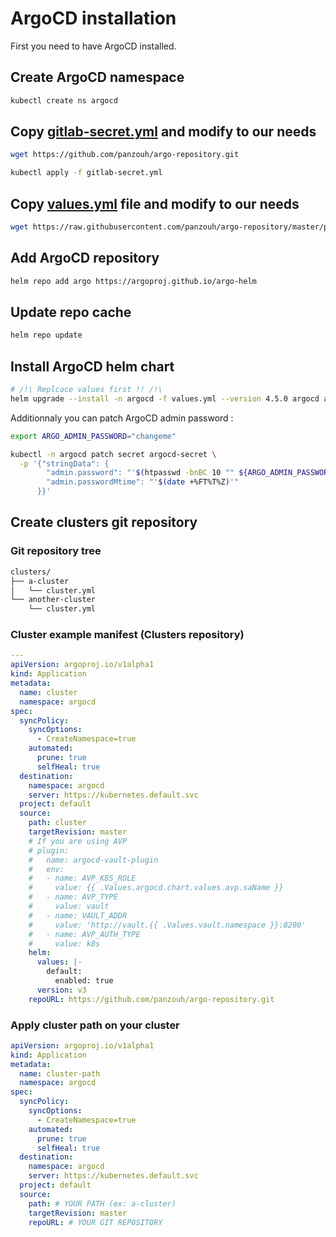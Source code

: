 # ArgoCD installation

First you need to have ArgoCD installed.

## Create ArgoCD namespace

```sh
kubectl create ns argocd
```

## Copy [gitlab-secret.yml](gitlab-secret.yml) and modify to our needs

```sh
wget https://github.com/panzouh/argo-repository.git
```

```sh
kubectl apply -f gitlab-secret.yml
```

## Copy [values.yml](values.yml) file and modify to our needs

```sh
wget https://raw.githubusercontent.com/panzouh/argo-repository/master/prerequisites/values.yml
```

## Add ArgoCD repository

```sh
helm repo add argo https://argoproj.github.io/argo-helm
```

## Update repo cache

```sh
helm repo update
```

## Install ArgoCD helm chart

```sh
# /!\ Replcace values first !! /!\
helm upgrade --install -n argocd -f values.yml --version 4.5.0 argocd argo/argo-cd
```

Additionnaly you can patch ArgoCD admin password :

```sh
export ARGO_ADMIN_PASSWORD="changeme"

kubectl -n argocd patch secret argocd-secret \
  -p '{"stringData": {
        "admin.password": "'$(htpasswd -bnBC 10 "" ${ARGO_ADMIN_PASSWORD} | tr -d ':\n')'",
        "admin.passwordMtime": "'$(date +%FT%T%Z)'"
      }}'
```

## Create clusters git repository

### Git repository tree

```bash
clusters/
├── a-cluster
│   └── cluster.yml
└── another-cluster
    └── cluster.yml
```

### Cluster example manifest (Clusters repository)

```yaml
---
apiVersion: argoproj.io/v1alpha1
kind: Application
metadata:
  name: cluster
  namespace: argocd
spec:
  syncPolicy:
    syncOptions:
      - CreateNamespace=true
    automated:
      prune: true
      selfHeal: true
  destination:
    namespace: argocd
    server: https://kubernetes.default.svc
  project: default
  source:
    path: cluster
    targetRevision: master
    # If you are using AVP
    # plugin:
    #   name: argocd-vault-plugin
    #   env:
    #   - name: AVP_K8S_ROLE
    #     value: {{ .Values.argocd.chart.values.avp.saName }}
    #   - name: AVP_TYPE
    #     value: vault
    #   - name: VAULT_ADDR
    #     value: 'http://vault.{{ .Values.vault.namespace }}:8200'
    #   - name: AVP_AUTH_TYPE
    #     value: k8s
    helm:
      values: |-
        default:
          enabled: true
      version: v3
    repoURL: https://github.com/panzouh/argo-repository.git

```

### Apply cluster path on your cluster

```yaml
apiVersion: argoproj.io/v1alpha1
kind: Application
metadata:
  name: cluster-path
  namespace: argocd
spec:
  syncPolicy:
    syncOptions:
      - CreateNamespace=true
    automated:
      prune: true
      selfHeal: true
  destination:
    namespace: argocd
    server: https://kubernetes.default.svc
  project: default
  source:
    path: # YOUR PATH (ex: a-cluster)
    targetRevision: master
    repoURL: # YOUR GIT REPOSITORY
```

